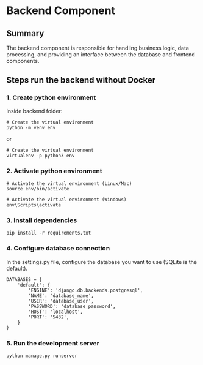 # Backend Component

## Summary

The backend component is responsible for handling business logic, data processing, and providing an interface between the database and frontend components. 

## Steps run the backend without Docker

### 1. Create python environment

Inside backend folder:

```
# Create the virtual environment
python -m venv env 
```

or

```
# Create the virtual environment
virtualenv -p python3 env
```

### 2. Activate python environment

```
# Activate the virtual environment (Linux/Mac)
source env/bin/activate
```

```
# Activate the virtual environment (Windows)
env\Scripts\activate
```

### 3. Install dependencies

```
pip install -r requirements.txt
```

### 4. Configure database connection

In the settings.py file, configure the database you want to use (SQLite is the default).

```
DATABASES = {
    'default': {
        'ENGINE': 'django.db.backends.postgresql',
        'NAME': 'database_name',
        'USER': 'database_user',
        'PASSWORD': 'database_password',
        'HOST': 'localhost',
        'PORT': '5432',
    }
}
```

### 5. Run the development server

```
python manage.py runserver
```